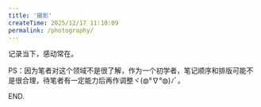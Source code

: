 ```yaml
---
title: '摄影'
createTime: 2025/12/17 11:10:09
permalink: /photography/
---
```


记录当下，感动常在。

PS：因为笔者对这个领域不是很了解，作为一个初学者，笔记顺序和排版可能不是很合理，待笔者有一定能力后再作调整ヾ(◍°∇°◍)ﾉﾞ。

END.
